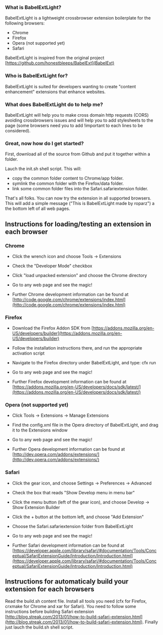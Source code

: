 ### What is BabelExtLight? ###

BabelExtLight is a lightweight crossbrowser extension boilerplate for the following browsers:

- Chrome
- Firefox
- Opera (not supported yet)
- Safari

BabelExtLight is inspired from the original project [https://github.com/honestbleeps/BabelExt](BabelExt)

### Who is BabelExtLight for? ###

BabelExtLight is suited for developers wanting to create "content enhancement" extensions that enhance websites.

### What does BabelExtLight do to help me? ###

BabelExtLight will help you to make cross domain http requests (CORS) avoiding crossbrowsers issues
and will help you to add stylesheets to the page (some browsers need you to add !important to each lines
to be considered).

### Great, now how do I get started? ###

First, download all of the source from Github and put it together within a folder.

Lauch the init.sh shell script. This will:

- copy the common folder content to Chrome/app folder.
- symlink the common folder with the Firefox/data folder.
- link some common folder files into the Safari.safariextension folder.

That's all folks. You can now try the extension in all supported browsers.
This will add a simple message ("This is BabelExtLight made by roparz") a the bottom left of all web pages.

## Instructions for loading/testing an extension in each browser ##

### Chrome ###

- Click the wrench icon and choose Tools -> Extensions

- Check the "Developer Mode" checkbox

- Click "load unpacked extension" and choose the Chrome directory

- Go to any web page and see the magic!

- Further Chrome development information can be found at [http://code.google.com/chrome/extensions/index.html](http://code.google.com/chrome/extensions/index.html)

### Firefox ###

- Download the Firefox Addon SDK from [https://addons.mozilla.org/en-US/developers/builder](https://addons.mozilla.org/en-US/developers/builder)

- Follow the installation instructions there, and run the appropriate activation script

- Navigate to the Firefox directory under BabelExtLight, and type: cfx run

- Go to any web page and see the magic!

- Further Firefox development information can be found at [https://addons.mozilla.org/en-US/developers/docs/sdk/latest/](https://addons.mozilla.org/en-US/developers/docs/sdk/latest/)

### Opera (not supported yet) ###

- Click Tools -> Extensions -> Manage Extensions

- Find the config.xml file in the Opera directory of BabelExtLight, and drag it to the Extensions window

- Go to any web page and see the magic!

- Further Opera development information can be found at [http://dev.opera.com/addons/extensions/](http://dev.opera.com/addons/extensions/)


### Safari ###

- Click the gear icon, and choose Settings -> Preferences -> Advanced

- Check the box that reads "Show Develop menu in menu bar"

- Click the menu button (left of the gear icon), and choose Develop -> Show Extension Builder

- Click the + button at the bottom left, and choose "Add Extension"

- Choose the Safari.safariextension folder from BabelExtLight

- Go to any web page and see the magic!

- Further Safari development information can be found at [https://developer.apple.com/library/safari/#documentation/Tools/Conceptual/SafariExtensionGuide/Introduction/Introduction.html](https://developer.apple.com/library/safari/#documentation/Tools/Conceptual/SafariExtensionGuide/Introduction/Introduction.html)

## Instructions for automaticaly build your extension for each browsers ##

Read the build.sh content file. Install all tools you need (cfx for Firefox, crxmake for Chrome and xar for Safari).
You need to follow some instructions before building Safari extension [http://blog.streak.com/2013/01/how-to-build-safari-extension.html](http://blog.streak.com/2013/01/how-to-build-safari-extension.html).
Finally just lauch the build.sh shell script.
